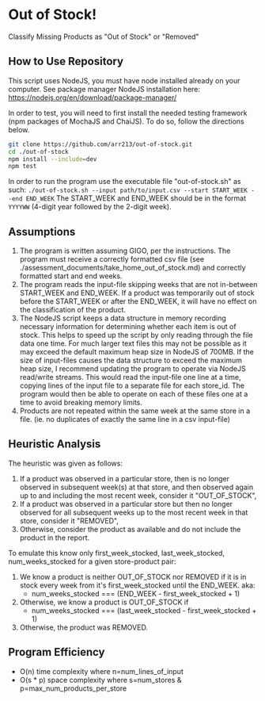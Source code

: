 # Out of Stock! 
Classify Missing Products as "Out of Stock" or "Removed"

## How to Use Repository
This script uses NodeJS, you must have node installed already on your computer. See package manager NodeJS installation here: https://nodejs.org/en/download/package-manager/

In order to test, you will need to first install the needed testing framework (npm packages of MochaJS and ChaiJS). To do so, follow the directions below.
```bash
git clone https://github.com/arr213/out-of-stock.git
cd ./out-of-stock
npm install --include=dev
npm test
```

In order to run the program use the executable file "out-of-stock.sh" as such:
`./out-of-stock.sh --input path/to/input.csv --start START_WEEK --end END_WEEK`
The START_WEEK and END_WEEK should be in the format `YYYYWW` (4-digit year followed by the 2-digit week).

## Assumptions
1) The program is written assuming GIGO, per the instructions.  The program must receive a correctly formatted csv file (see ./assessment_documents/take_home_out_of_stock.md) and correctly formatted start and end weeks.
2) The program reads the input-file skipping weeks that are not in-between START_WEEK and END_WEEK.  If a product was temporarily out of stock before the START_WEEK or after the END_WEEK, it will have no effect on the classification of the product.
3)  The NodeJS script keeps a data structure in memory recording necessary information for determining whether each item is out of stock. This helps to speed up the script by only reading through the file data one time. For much larger text files this may not be possible as it may exceed the default maximum heap size in NodeJS of 700MB.  If the size of input-files causes the data structure to exceed the maximum heap size, I recommend updating the program to operate via NodeJS read/write streams. This would read the input-file one line at a time, copying lines of the input file to a separate file for each store_id.  The program would then be able to operate on each of these files one at a time to avoid breaking memory limits.
4) Products are not repeated within the same week at the same store in a file. (ie. no duplicates of exactly the same line in a csv input-file)

## Heuristic Analysis
The heuristic was given as follows:
1. If a product was observed in a particular store, then is no longer observed in subsequent week(s) at that store, and then observed again up to and including the most recent week, consider it "OUT_OF_STOCK",
2. If a product was observed in a particular store but then no longer observed for all subsequent weeks up to the most recent week in that store, consider it "REMOVED",
3. Otherwise, consider the product as available and do not include the product in the report.

To emulate this know only first_week_stocked, last_week_stocked, num_weeks_stocked for a given store-product pair:
1. We know a product is neither OUT_OF_STOCK nor REMOVED if it is in stock every week from it's first_week_stocked until the END_WEEK. aka:
    - num_weeks_stocked === (END_WEEK - first_week_stocked + 1)
2. Otherwise, we know a product is OUT_OF_STOCK if 
    - num_weeks_stocked === (last_week_stocked - first_week_stocked + 1)
3. Otherwise, the product was REMOVED.

## Program Efficiency
- O(n) time complexity where n=num_lines_of_input
- O(s * p) space complexity where s=num_stores & p=max_num_products_per_store

